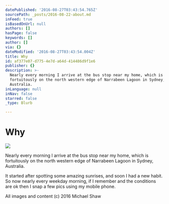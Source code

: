 ```yaml
---
datePublished: '2016-08-27T03:43:54.765Z'
sourcePath: _posts/2016-08-22-about.md
inFeed: true
isBasedOnUrl: null
authors: []
hasPage: false
keywords: []
author: []
via: {}
dateModified: '2016-08-27T03:43:54.004Z'
title: Why
id: af377e07-d775-4e7d-a64d-414486d9f1e6
publisher: {}
description: >-
  Nearly every morning I arrive at the bus stop near my home, which is
  fortuitously on the north western edge of Narrabeen Lagoon in Sydney,
  Australia.
inLanguage: null
inNav: false
starred: false
_type: Blurb

---
```

# Why
![](https://the-grid-user-content.s3-us-west-2.amazonaws.com/e9528543-0889-4ebd-8889-3ffb8fef59f1.jpg)

Nearly every morning I arrive at the bus stop near my home, which is fortuitously on the north western edge of Narrabeen Lagoon in Sydney, Australia.

It started after spotting some amazing sunrises, and soon I had a new habit. So now nearly every weekday morning, if I remember and the conditions are ok then I snap a few pics using my mobile phone.

All images and content (c) 2016 Michael Shaw